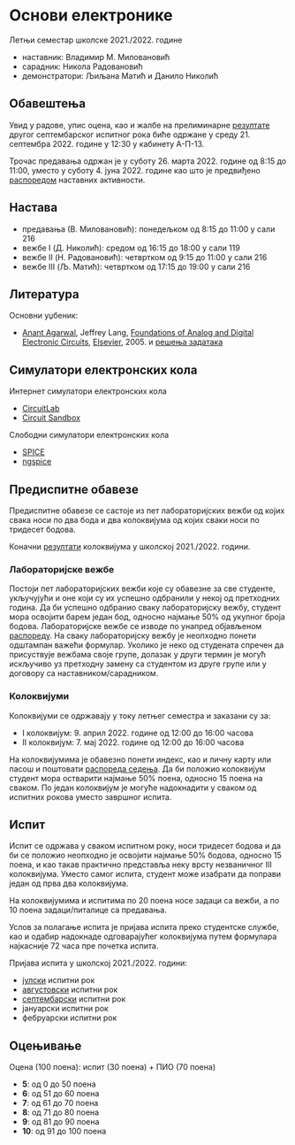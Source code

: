 # Основи електронике

Летњи семестар школске 2021./2022. године
* наставник: Владимир М. Миловановић
* сарадник: Никола Радовановић
* демонстратори: Љиљана Матић и Данило Николић

## Обавештења

Увид у радове, упис оцена, као и жалбе на прелиминарне [резултате](https://docs.google.com/spreadsheets/d/1itNwLimSaMbI14gUMRV4P__rLVkMIvSJ-oJ9mmq7PbM) другог септембарског испитног рока биће одржане у среду 21. септембра 2022. године у 12:30 у кабинету А-П-13.

Трочас предавања одржан је у суботу 26. марта 2022. године од 8:15 до 11:00, уместо у суботу 4. јуна 2022. године као што је предвиђено [распоредом](http://www.fink.rs/images/Studenti/2021/08/Raspored_nastavnih_aktivnosti_2021-2022.pdf) наставних активности.

## Настава

* предавања (В. Миловановић): понедељком од 8:15 до 11:00 у сали 216
* вежбе I (Д. Николић): средом од 16:15 до 18:00 у сали 119
* вежбе II (Н. Радовановић): четвртком од 9:15 до 11:00 у сали 216
* вежбе III (Љ. Матић): четвртком од 17:15 до 19:00 у сали 216

## Литература

Основни уџбеник:
* [Anant Agarwal](https://en.wikipedia.org/wiki/Anant_Agarwal), Jeffrey Lang, [Foundations of Analog and Digital Electronic Circuits](https://neurophysics.ucsd.edu/courses/physics_120/Agarwal%20and%20Lang%20(2005)%20Foundations%20of%20Analog%20and%20Digital.pdf), [Elsevier](https://booksite.elsevier.com/9781558607354), 2005. и [решења задатака](https://textbooks.elsevier.com/manualsprotectedtextbooks/9781558607354/manual/agarwal_and_lang-solutions.pdf)

<!--## Moodle приступ-->

<!--Уписни код за приступ [Moodle](http://moodle.fink.rs) порталу је: `eq52q5`.-->

## Симулатори електронских кола

Интернет симулатори електронских кола
* [CircuitLab][CircuitLab]
* [Circuit Sandbox][Circuit-Sandbox]

Слободни симулатори електронских кола
* [SPICE][SPICE]
* [ngspice][ngspice]

[CircuitLab]: https://www.circuitlab.com
[Circuit-Sandbox]: https://spinningnumbers.org/circuit-sandbox

[SPICE]: http://bwrcs.eecs.berkeley.edu/Classes/IcBook/SPICE
[ngspice]: https://ngspice.sourceforge.io

## Предиспитне обавезе

Предиспитне обавезе се састоје из пет лабораторијских вежби од којих свака носи по два бода и два колоквијума од којих сваки носи по тридесет бодова.

Коначни [резултати](https://docs.google.com/spreadsheets/d/1itNwLimSaMbI14gUMRV4P__rLVkMIvSJ-oJ9mmq7PbM) колоквијума у школској 2021./2022. години.

### Лабораторијске вежбе

Постоји пет лабораторијских вежби које су обавезне за све студенте, укључујући и оне који су их успешно одбранили у некој од претходних година. Да би успешно одбранио сваку лабораторијску вежбу, студент мора освојити барем један бод, односно најмање 50% од укупног броја бодова. Лабораторијске вежбе се изводе по унапред објављеном [распореду](https://docs.google.com/spreadsheets/d/1jQ7clGP0Iy8bvddLA4Buy2607IW-Es-LpQ_2Ls8gKZk). На сваку лабораторијску вежбу је неопходно понети одштампан важећи формулар. Уколико је неко од студената спречен да присуствује вежбама своје групе, долазак у други термин је могућ искључиво уз претходну замену са студентом из друге групе или у договору са наставником/сарадником.

### Колоквијуми

Колоквијуми се одржавају у току летњег семестра и заказани су за:
* I колоквијум: 9. април 2022. године од 12:00 до 16:00 часова
* II колоквијум: 7. мај 2022. године од 12:00 до 16:00 часова

На колоквијумима је обавезно понети индекс, као и личну карту или пасош и поштовати [распореда седења](https://docs.google.com/spreadsheets/d/1YiwvOKl5veB1vB-BqonFbdLb-W3FZKTevtwLkY_8VeM). Да би положио колоквијум студент мора остварити најмање 50% поена, односно 15 поена на сваком. По један колоквијум је могуће надокнадити у сваком од испитних рокова уместо завршног испита.

## Испит

Испит се одржава у сваком испитном року, носи тридесет бодова и да би се положио неопходно је освојити најмање 50% бодова, односно 15 поена, и као такав практично представља неку врсту незваничног III колоквијума. Уместо самог испита, студент може изабрати да поправи један од прва два колоквијума.

На колоквијумима и испитима по 20 поена носе задаци са вежби, а по 10 поена задаци/питалице са предавања.

Услов за полагање испита је пријава испита преко студентске службе, као и одабир надокнаде одговарајућег колоквијума путем формулара најкасније 72 часа пре почетка испита.

Пријава испита у школској 2021./2022. години:
* [јулски](https://docs.google.com/forms/d/e/1FAIpQLSflYmUx4hVVNw2FPgNn6X_RxmoETNnrD53yC49FxeoIvtxT0A/viewform?usp=sf_link) испитни рок
* [августовски](https://docs.google.com/forms/d/e/1FAIpQLSd0Z-HKWTeYkqgVMa3gPQsETrPGUabhQgAl9DXJVPL_VDQxKA/viewform?usp=sf_link) испитни рок
* [септембарски](https://docs.google.com/forms/d/e/1FAIpQLScWY12GJfkuWeQvuf7W3TVxg9Mbm0j0wwhewd23Hwdnw2zaMA/viewform?usp=sf_link) испитни рок
* јануарски испитни рок
* фебруарски испитни рок

## Оцењивање

Оцена (100 поена): испит (30 поена) + ПИО (70 поена)
* **5**: од 0 до 50 поена
* **6**: од 51 до 60 поена
* **7**: од 61 до 70 поена
* **8**: од 71 до 80 поена
* **9**: од 81 до 90 поена
* **10**: од 91 до 100 поена
